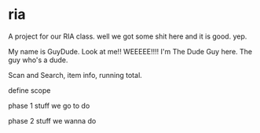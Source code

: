 ria
===

A project for our RIA class. well we got some shit here and it is good. yep. 

My name is GuyDude. Look at me!! WEEEEE!!!! I'm The Dude Guy here. The guy who's a dude.


Scan and Search, item info, running total. 

define scope 

phase 1 stuff we go to do 


phase 2 stuff we wanna do
